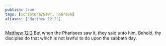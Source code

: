 ```yaml
---
publish: true
tags: [Scripture/NewT, noGraph]
aliases: ["Matthew 12:2"]
---
```

[Matthew 12:2](https://churchofjesuschrist.org/study/scriptures/nt/matt/12?lang=eng&id=p2#p2) But when the Pharisees saw it, they said unto him, Behold, thy disciples do that which is not lawful to do upon the sabbath day.
